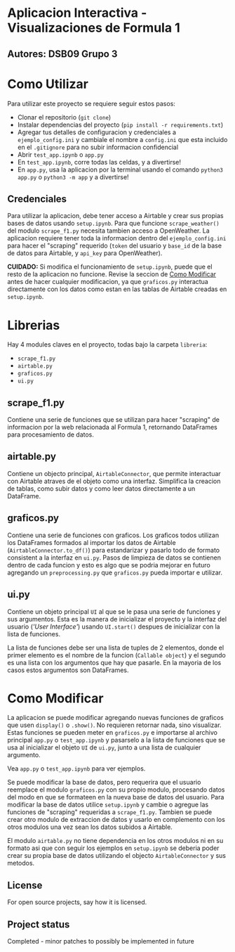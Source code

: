 # Aplicacion Interactiva - Visualizaciones de Formula 1 
## Autores: DSB09 Grupo 3

# Como Utilizar
Para utilizar este proyecto se requiere seguir estos pasos:
- Clonar el repositorio (`git clone`)
- Instalar dependencias del proyecto (`pip install -r requirements.txt`)
- Agregar tus detalles de configuracion y credenciales a `ejemplo_config.ini` y cambiale el nombre a `config.ini` que esta incluido en el `.gitignore` para no subir informacion confidencial
- Abrir `test_app.ipynb` o `app.py`
- En `test_app.ipynb`, corre todas las celdas, y a divertirse!
- En `app.py`, usa la aplicacion por la terminal usando el comando `python3 app.py` o `python3 -m app` y a divertirse!

## Credenciales
Para utilizar la aplicacion, debe tener acceso a Airtable y crear sus propias bases de datos usando `setup.ipynb`. Para que funcione `scrape_weather()` del modulo `scrape_f1.py` necesita tambien acceso a OpenWeather. La aplicacion requiere tener toda la informacion dentro del `ejemplo_config.ini` para hacer el "scraping" requerido (`token` del usuario y `base_id` de la base de datos para Airtable, y `api_key` para OpenWeather). 

**CUIDADO:** Si modifica el funcionamiento de `setup.ipynb`, puede que el resto de la aplicacion no funcione. Revise la seccion de [Como Modificar](#como-modificar) antes de hacer cualquier modificacion, ya que `graficos.py` interactua directamente con los datos como estan en las tablas de Airtable creadas en `setup.ipynb`.

# Librerias
Hay 4 modules claves en el proyecto, todas bajo la carpeta `libreria`:
- `scrape_f1.py`
- `airtable.py`
- `graficos.py`
- `ui.py`

## scrape_f1.py
Contiene una serie de funciones que se utilizan para hacer "scraping" de informacion por la web relacionada al Formula 1, retornando DataFrames para procesamiento de datos.

## airtable.py
Contiene un objecto principal, `AirtableConnector`, que permite interactuar con Airtable atraves de el objeto como una interfaz. Simplifica la creacion de tablas, como subir datos y como leer datos directamente a un DataFrame.

## graficos.py
Contiene una serie de funciones con graficos. Los graficos todos utilizan los DataFrames formados al importar los datos de Airtable (`AirtableConnector.to_df()`) para estandarizar y pasarlo todo de formato consistent a la interfaz en `ui.py`. Pasos de limpieza de datos se contienen dentro de cada funcion y esto es algo que se podria mejorar en futuro agregando un `preprocessing.py` que `graficos.py` pueda importar e utilizar.

## ui.py
Contiene un objeto principal `UI` al que se le pasa una serie de funciones y sus argumentos. Esta es la manera de inicializar el proyecto y la interfaz del usuario (_'User Interface'_) usando `UI.start()` despues de inicializar con la lista de funciones. 

La lista de funciones debe ser una lista de tuples de 2 elementos, donde el primer elemento es el nombre de la funcion (`Callable object`) y el segundo es una lista con los argumentos que hay que pasarle. En la mayoria de los casos estos argumentos son DataFrames.

# Como Modificar
La aplicacion se puede modificar agregando nuevas funciones de graficos que usen `display()` o `.show()`. No requieren retornar nada, sino visualizar. Estas funciones se pueden meter en `graficos.py` e importarse al archivo principal `app.py` o `test_app.ipynb` y pasarselo a la lista de funciones que se usa al inicializar el objeto `UI` de `ui.py`, junto a una lista de cualquier argumento. 

Vea `app.py` o `test_app.ipynb` para ver ejemplos.

Se puede modificar la base de datos, pero requerira que el usuario reemplace el modulo `graficos.py` con su propio modulo, procesando datos del modo en que se formateen en la nueva base de datos del usuario. Para modificar la base de datos utilice `setup.ipynb` y cambie o agregue las funciones de "scraping" requeridas a `scrape_f1.py`. Tambien se puede crear otro modulo de extraccion de datos y usarlo en complemento con los otros modulos una vez sean los datos subidos a Airtable. 

El modulo `airtable.py` no tiene dependencia en los otros modulos ni en su formato asi que con seguir los ejemplos en `setup.ipynb` se deberia poder crear su propia base de datos utilizando el objecto `AirtableConnector` y sus metodos.

## License
For open source projects, say how it is licensed.

## Project status
Completed - minor patches to possibly be implemented in future
